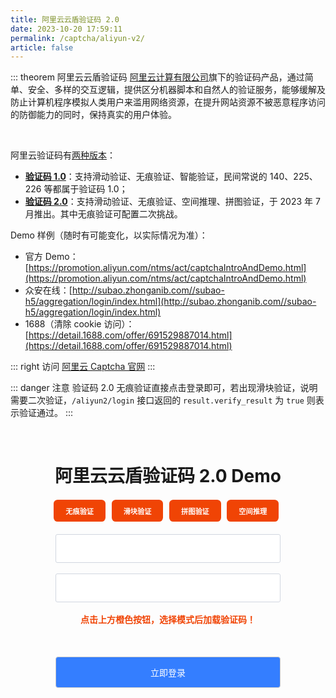```yaml
---
title: 阿里云云盾验证码 2.0
date: 2023-10-20 17:59:11
permalink: /captcha/aliyun-v2/
article: false
---
```


::: theorem 阿里云云盾验证码
[阿里云计算有限公司](https://www.tianyancha.com/company/138473506)旗下的验证码产品，通过简单、安全、多样的交互逻辑，提供区分机器脚本和自然人的验证服务，能够缓解及防止计算机程序模拟人类用户来滥用网络资源，在提升网站资源不被恶意程序访问的防御能力的同时，保持真实的用户体验。

<br>

阿里云验证码有[两种版本](https://help.aliyun.com/document_detail/2592908.html)：

- **[验证码 1.0](https://help.aliyun.com/document_detail/2592902.html)**：支持滑动验证、无痕验证、智能验证，民间常说的 140、225、226 等都属于验证码 1.0；
- **[验证码 2.0](https://help.aliyun.com/document_detail/2401270.html)**：支持滑动验证、无痕验证、空间推理、拼图验证，于 2023 年 7 月推出。其中无痕验证可配置二次挑战。

Demo 样例（随时有可能变化，以实际情况为准）：
<br>

- 官方 Demo：[https://promotion.aliyun.com/ntms/act/captchaIntroAndDemo.html](https://promotion.aliyun.com/ntms/act/captchaIntroAndDemo.html)<Badge text="140" type="error" vertical="middle"/>
- 众安在线：[http://subao.zhonganib.com//subao-h5/aggregation/login/index.html](http://subao.zhonganib.com//subao-h5/aggregation/login/index.html)<Badge text="140" type="error" vertical="middle"/>
- 1688（清除 cookie 访问）：[https://detail.1688.com/offer/691529887014.html](https://detail.1688.com/offer/691529887014.html)<Badge text="226" type="error" vertical="middle"/>

::: right
访问 [阿里云 Captcha 官网](https://www.aliyun.com/product/security/captcha)
:::

<!-- <iframe src="https://detail.1688.com/offer/691529887014.html" scrolling="no" height="600px"></iframe> -->

::: danger 注意
验证码 2.0 无痕验证直接点击登录即可，若出现滑块验证，说明需要二次验证，`/aliyun2/login` 接口返回的 `result.verify_result` 为 `true` 则表示验证通过。
:::

<br>

<style>
    .aliyun-submit {
        background: #347eff;
        border-radius: 4px;
        margin: 20px 0;
        display: inline-block;
        width: 360px;
        height: 50px;
        box-sizing: border-box;
        border: 1px solid #ccc;
        color: #fff;
        cursor: pointer;
        font-size: 14px;
        line-height: 49px;
    }
    .aliyun-submit:hover {
        background: #1A73E8;
    }
    .aliyun-input {
        display: inline-block;
        width: 360px;
        padding: 12px;
        border: 1px solid #d1d6e0;
        background-color: #fff;
        position: relative;
        cursor: pointer;
        -webkit-box-sizing: border-box;
        box-sizing: border-box;
        border-radius: 3px;
        color: #292f3a;
        font-size: 14px;
        line-height: 20px;
    }
    #aliyun-captcha {
        width: 300px;
        height: 50px;
        display: inline-block;
    }
    .aliyun-show {
        display: block;
    }
    #aliyun-wait {
        text-align: center;
        color: #f04405;
        margin: 0;
        font-size: 14px;
        font-weight: 600;
    }
    .aliyun-buttons {
        text-align: center;
        margin-top: 20px;
        margin-bottom: 20px;
    }
    .aliyun-buttons button {
        border: none;
        background: #f04405;
        color: #fff;
        font: inherit;
        font-size: 80%;
        font-weight: 600;
        /*line-height: 1.2;*/
        border-radius: 0.57em;
        cursor: pointer;
        padding: 0.85em 1.7em;
        text-align: center;
        outline: none;
        transition: all 0.25s ease-out;
        /*margin-left: 0.8em;*/
        margin-right: 0.5em;
    }
    .aliyun-buttons button:hover {
        background: #1A73E8;
    }
    .aliyun-buttons button:active {
        background-color: #1A73E8;
    }
    .aliyun-buttons button:disabled {
        cursor: not-allowed;
        background: #e9987c;
    }
    .mode-button.clicked {
        background-color: #1A73E8;
    }
</style>
<div id="space-semantic" style="text-align: center">
    <div id="embed-wrapper">
        <h1>阿里云云盾验证码 2.0 Demo</h1>
        <div class="aliyun-buttons">
            <button class='mode-button' onclick="showCaptcha('1f1ztfwx', this)">无痕验证</button>
            <button class='mode-button' onclick="showCaptcha('qyhgfnsy', this)">滑块验证</button>
            <button class='mode-button' onclick="showCaptcha('1czd8gee', this)">拼图验证</button>
            <button class='mode-button' onclick="showCaptcha('dabz0x79', this)">空间推理</button>
        </div>
        <div>
            <input type="text" :placeholder="'\ue614 请输入账号'" id="username" maxlength="" class="iconfont aliyun-input">
        </div>
        <br>
        <div>
            <input type="text" :placeholder="'\ue69c 请输入密码'" id="password" maxlength="" class="iconfont aliyun-input">
        </div>
        <br>
        <div>
            <div id="aliyun-captcha">
                <p id="aliyun-wait" class="aliyun-show">点击上方橙色按钮，选择模式后加载验证码！</p>
            </div>
        </div>
        <input class="aliyun-submit" id="submit" type="submit" value="立即登录">
    </div>
</div>
<script type="text/javascript" src="https://o.alicdn.com/captcha-frontend/aliyunCaptcha/AliyunCaptcha.js"></script>
<script type="text/javascript" src="https://lib.baomitu.com/jquery/1.9.1/jquery.min.js"></script>
<script>
    var alCaptcha;
    function showCaptcha(sceneId, button) {
        var modeButtons = document.querySelectorAll('.mode-button');
        modeButtons.forEach(function(btn) {
            btn.classList.remove('clicked');
        });
        button.classList.add('clicked');
        if (sceneId === '1f1ztfwx') {
            var captchaContainer = document.getElementById('aliyun-captcha');
            var oldCaptchaDiv = captchaContainer.querySelector('.aliyunCaptcha-show');
            if (oldCaptchaDiv) {
                captchaContainer.removeChild(oldCaptchaDiv);
            }
        };
        $('#aliyun-wait').hide();
        initAliyunCaptcha({
            SceneId: sceneId, // 场景ID。根据步骤二新建验证场景后，您可以在验证码场景列表，获取该场景的场景ID
            prefix: '2ulmwi', // 身份标。开通阿里云验证码2.0后，您可以在控制台概览页面的实例基本信息卡片区域，获取身份标
            mode: 'embed', // 验证码模式。popup表示要集成的验证码模式为弹出式。无需修改
            element: '#aliyun-captcha', //页面上预留的渲染验证码的元素，与原代码中预留的页面元素保持一致。
            button: '#submit', // 触发验证码弹窗的元素。button表示单击登录按钮后，触发captchaVerifyCallback函数。您可以根据实际使用的元素修改element的值
            captchaVerifyCallback: captchaVerifyCallback, // 业务请求(带验证码校验)回调函数，无需修改
            onBizResultCallback: onBizResultCallback, // 业务请求结果回调函数，无需修改
            getInstance: getInstance, // 绑定验证码实例函数，无需修改
            slideStyle: {
                width: 360,
                height: 40,
            }, // 滑块验证码样式，支持自定义宽度和高度，单位为px。其中，width 最小值为 320 px
            language: 'cn', // 验证码语言类型，支持简体中文（cn）、繁体中文（tw）、英文（en）
        });
    }
    function getInstance(instance) {
        alCaptcha = instance;
    }
    function fetchData(captchaVerifyParam) {
        return $.ajax({
            url: 'https://api.spiderapi.cn/aliyun2/login',
            type: 'post',
            dataType: 'json',
            data: {captchaVerifyParam: captchaVerifyParam}
        });
    }
    async function captchaVerifyCallback(captchaVerifyParam) {
        const response = await fetchData(captchaVerifyParam);
        const result = response.result.verify_result;
        const verifyResult = {
            captchaResult: result
        };
        return verifyResult;
    }
    function onBizResultCallback(bizResult) {
        if (bizResult === true) {
            alert('登录成功！')
        } else {
            alert('登录失败，请重新验证！');
        }
    }
</script>

